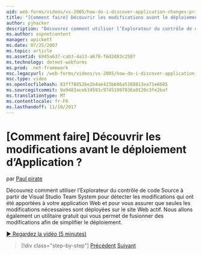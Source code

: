 ```yaml
---
uid: web-forms/videos/vs-2005/how-do-i-discover-application-changes-prior-to-deployment
title: "[Comment faire] Découvrir les modifications avant le déploiement d’Application ? | Microsoft Docs"
author: pjhacker
description: "Découvrez comment utiliser l’Explorateur du contrôle de code Source à partir de Visual Studio Team System pour découvrir les modifications qui ont été apportées à votre application Web et vérifiez les points suivants..."
ms.author: aspnetcontent
manager: wpickett
ms.date: 07/25/2007
ms.topic: article
ms.assetid: 6945a637-cab3-4a13-a678-f6d2d83c2587
ms.technology: dotnet-webforms
ms.prod: .net-framework
msc.legacyurl: /web-forms/videos/vs-2005/how-do-i-discover-application-changes-prior-to-deployment
msc.type: video
ms.openlocfilehash: 83ff78852be2b4ae423bb86a5168813ea71e6605
ms.sourcegitcommit: 9a9483aceb34591c97451997036a9120c3fe2baf
ms.translationtype: MT
ms.contentlocale: fr-FR
ms.lasthandoff: 11/10/2017
---
```

<a name="how-do-i-discover-application-changes-prior-to-deployment"></a>[Comment faire] Découvrir les modifications avant le déploiement d’Application ?
====================
par [Paul pirate](https://github.com/pjhacker)

Découvrez comment utiliser l’Explorateur du contrôle de code Source à partir de Visual Studio Team System pour détecter les modifications qui ont été apportées à votre application Web et pour vous assurer que seules les modifications nécessaires sont déployées sur le site Web actif. Nous allons également un utilitaire gratuit qui vous permet de fusionner des modifications afin de simplifier le déploiement.

[&#9654; Regardez la vidéo (5 minutes)](https://channel9.msdn.com/Blogs/ASP-NET-Site-Videos/how-do-i-discover-application-changes-prior-to-deployment)

>[!div class="step-by-step"]
[Précédent](how-do-i-publish-and-analyze-test-results.md)
[Suivant](how-do-i-implement-continuous-integration-with-team-foundation.md)
